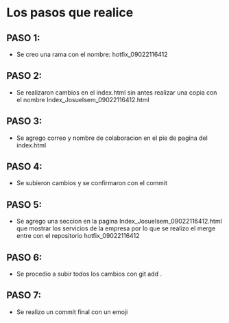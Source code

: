 # Los pasos que realice
## PASO 1:
- Se creo una rama con el nombre: hotfix_09022116412

## PASO 2:
- Se realizaron cambios en el index.html sin antes realizar una copia con el nombre Index_JosueIsem_09022116412.html

## PASO 3:
- Se agrego correo y nombre de colaboracion en el pie de pagina del index.html

## PASO 4:
- Se subieron cambios y se confirmaron con el commit

## PASO 5:
- Se agrego una seccion en la pagina Index_JosueIsem_09022116412.html que mostrar los servicios de la empresa por lo que se realizo el merge entre con el repositorio hotfix_09022116412

## PASO 6:
- Se procedio a subir todos los cambios con git add .

## PASO 7:
- Se realizo un commit final con un emoji


